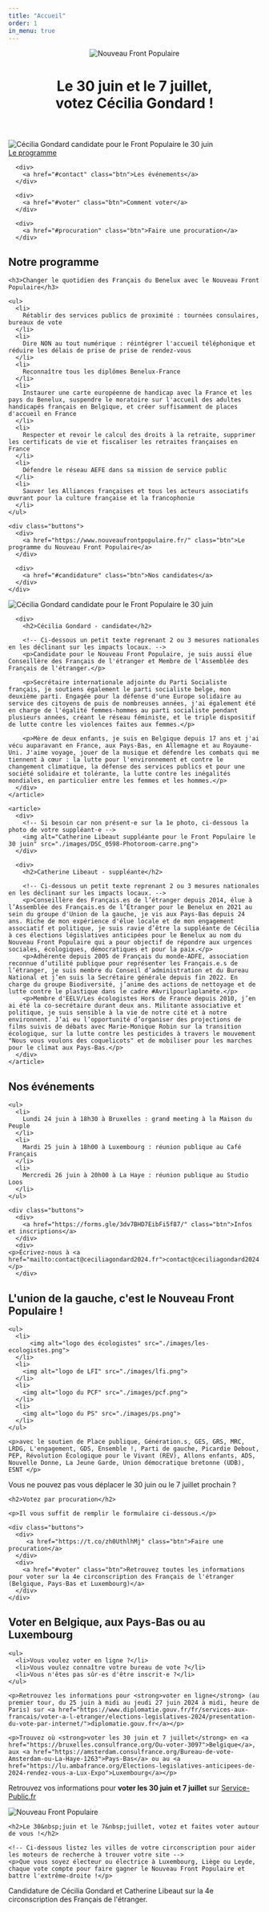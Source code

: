 ```yaml
---
title: "Accueil"
order: 1
in_menu: true
---
```

<header>
  <div>
    <img src="./images/logo-NFP.png" alt="Nouveau Front Populaire" />
  </div>

  <div>
    <h1>Le 30 juin et le 7 juillet, <br />votez Cécilia Gondard !</h1>
  </div>
</header>

<section class="entete">
  <div>
    <img alt="Cécilia Gondard candidate pour le Front Populaire le 30 juin" src="./images/JJZ_4234_ok-Photoroom(1).png">
  </div>
    <div class="buttons">
      <div>
        <a href="#programme" class="btn">Le programme</a>
      </div>

      <div>
        <a href="#contact" class="btn">Les événements</a>
      </div>

      <div>
        <a href="#voter" class="btn">Comment voter</a>
      </div>

      <div>
        <a href="#procuration" class="btn">Faire une procuration</a>
      </div>
  </div>
</section>

<section id="programme">
  <div>
    <h2>Notre programme</h2>

    <h3>Changer le quotidien des Français du Benelux avec le Nouveau Front Populaire</h3>

    <ul>
      <li>
        Rétablir des services publics de proximité : tournées consulaires, bureaux de vote
      </li>
      <li>
        Dire NON au tout numérique : réintégrer l'accueil téléphonique et réduire les délais de prise de prise de rendez-vous
      </li>
      <li>
        Reconnaître tous les diplômes Benelux-France
      </li>
      <li>
        Instaurer une carte européenne de handicap avec la France et les pays du Benelux, suspendre le moratoire sur l'accueil des adultes handicapés français en Belgique, et créer suffisamment de places d'accueil en France
      </li>
      <li>
        Respecter et revoir le calcul des droits à la retraite, supprimer les certificats de vie et fiscaliser les retraites françaises en France
      </li>
      <li>
        Défendre le réseau AEFE dans sa mission de service public
      </li>
      <li>
        Sauver les Alliances françaises et tous les acteurs associatifs œuvrant pour la culture française et la francophonie
      </li>
    </ul>

    <div class="buttons">
      <div>
        <a href="https://www.nouveaufrontpopulaire.fr/" class="btn">Le programme du Nouveau Front Populaire</a>
      </div>

      <div>
        <a href="#candidature" class="btn">Nos candidates</a>
      </div>
    </div>
  </div>
</section>

<section id="candidature">
  <div>
    <article>
      <div>
        <!-- Ci-dessous la photo de votre candidat·e -->
        <img alt="Cécilia Gondard candidate pour le Front Populaire le 30 juin" src="./images/JJZ_4234_ok-Photoroom(1).png">
      </div>

      <div>
        <h2>Cécilia Gondard - candidate</h2>
      
        <!-- Ci-dessous un petit texte reprenant 2 ou 3 mesures nationales en les déclinant sur les impacts locaux. -->
        <p>Candidate pour le Nouveau Front Populaire, je suis aussi élue Conseillère des Français de l'étranger et Membre de l'Assemblée des Français de l'étranger.</p>

        <p>Secrétaire internationale adjointe du Parti Socialiste français, je soutiens également le parti socialiste belge, mon deuxième parti. Engagée pour la défense d'une Europe solidaire au service des citoyens de puis de nombreuses années, j'ai également été en charge de l'égalité femmes-hommes au parti socialiste pendant plusieurs années, créant le réseau féministe, et le triple dispositif de lutte contre les violences faites aux femmes.</p>

        <p>Mère de deux enfants, je suis en Belgique depuis 17 ans et j'ai vécu auparavant en France, aux Pays-Bas, en Allemagne et au Royaume-Uni. J'aime voyage, jouer de la musique et défendre les combats qui me tiennent à cœur : la lutte pour l'environnement et contre le changement climatique, la défense des services publics et pour une société solidaire et tolérante, la lutte contre les inégalités mondiales, en particulier entre les femmes et les hommes.</p>
      </div>
    </article>
  
    <article>
      <div>
        <!-- Si besoin car non présent·e sur la 1e photo, ci-dessous la photo de votre suppléant·e -->
        <img alt="Catherine Libeaut suppléante pour le Front Populaire le 30 juin" src="./images/DSC_0598-Photoroom-carre.png">
      </div>

      <div>
        <h2>Catherine Libeaut - suppléante</h2>

        <!-- Ci-dessous un petit texte reprenant 2 ou 3 mesures nationales en les déclinant sur les impacts locaux. -->
        <p>Conseillère des Français.es de l’étranger depuis 2014, élue à l’Assemblée des Français.es de l’Étranger pour le Benelux en 2021 au sein du groupe d'Union de la gauche, je vis aux Pays-Bas depuis 24 ans. Riche de mon expérience d'élue locale et de mon engagement associatif et politique, je suis ravie d’être la suppléante de Cécilia à ces élections législatives anticipées pour le Benelux au nom du Nouveau Front Populaire qui a pour objectif de répondre aux urgences sociales, écologiques, démocratiques et pour la paix.</p>
        <p>Adhérente depuis 2005 de Français du monde-ADFE, association reconnue d’utilité publique pour représenter les Français.e.s de l’étranger, je suis membre du Conseil d’administration et du Bureau National et j’en suis la Secrétaire générale depuis fin 2022. En charge du groupe Biodiversité, j’anime des actions de nettoyage et de lutte contre le plastique dans le cadre #Avrilpourlaplanète.</p>
        <p>Membre d'EELV/Les écologistes Hors de France depuis 2010, j’en ai été la co-secrétaire durant deux ans. Militante associative et politique, je suis sensible à la vie de notre cité et à notre environnent. J’ai eu l’opportunité d’organiser des projections de films suivis de débats avec Marie-Monique Robin sur la transition écologique, sur la lutte contre les pesticides à travers le mouvement "Nous vous voulons des coquelicots" et de mobiliser pour les marches pour le climat aux Pays-Bas.</p>
      </div>
    </article>
  </div>
</section>

<section class="contact">
  <div>
    <h2>Nos événements</h2>

    <ul>
      <li>
        Lundi 24 juin à 18h30 à Bruxelles : grand meeting à la Maison du Peuple
      </li>
      <li>
        Mardi 25 juin à 18h00 à Luxembourg : réunion publique au Café Français
      </li>
      <li>
        Mercredi 26 juin à 20h00 à La Haye : réunion publique au Studio Loos
      </li>
    </ul>

    <div class="buttons">
      <div>
        <a href="https://forms.gle/3dv7BHD7EibFi5f87/" class="btn">Infos et inscriptions</a>
      </div>
      <div>
    <p>Écrivez-nous à <a href="mailto:contact@ceciliagondard2024.fr">contact@ceciliagondard2024.fr</a></p>
      </div>
  </div>
</section>

<section class="logos_partis">
  <div>
    <h2>L'union de la gauche, c'est le Nouveau Front Populaire !</h2>

    <ul>
      <li>
          <img alt="logo des écologistes" src="./images/les-ecologistes.png">
      </li>
      <li>
        <img alt="logo de LFI" src="./images/lfi.png">
      </li>
      <li>
        <img alt="logo du PCF" src="./images/pcf.png">
      </li>
      <li>
        <img alt="logo du PS" src="./images/ps.png">
      </li>
    </ul>

    <p>avec le soutien de Place publique, Génération.s, GES, GRS, MRC, LRDG, L'engagement, GDS, Ensemble !, Parti de gauche, Picardie Debout, PEP, Révolution Écologique pour le Vivant (REV), Allons enfants, ADS, Nouvelle Donne, La Jeune Garde, Union démocratique bretonne (UDB), ESNT </p>
  </div>
</section>

<section id="procuration">
  <div>
    <p>Vous ne pouvez pas vous déplacer le 30&nbsp;juin ou le 7&nbsp;juillet prochain ?</p>
  
    <h2>Votez par procuration</h2>
  
    <p>Il vous suffit de remplir le formulaire ci-dessous.</p>

    <div class="buttons">
      <div>
         <a href="https://t.co/zh0UthlhMj" class="btn">Faire une procuration</a>
      </div>
      <div>
        <a href="#voter" class="btn">Retrouvez toutes les informations pour voter sur la 4e circonscription des Français de l'étranger (Belgique, Pays-Bas et Luxembourg)</a>
      </div>
    </div>
  </div>
</section>

<section id="voter">
  <div>
    <h2>Voter en Belgique, aux Pays-Bas ou au Luxembourg</h2>

    <ul>
      <li>Vous voulez voter en ligne ?</li>
      <li>Vous voulez connaître votre bureau de vote ?</li>
      <li>Vous n'êtes pas sûr·es d'être inscrit·e ?</li>
    </ul>

    <p>Retrouvez les informations pour <strong>voter en ligne</strong> (au premier tour, du 25 juin à midi au jeudi 27 juin 2024 à midi, heure de Paris) sur <a href="https://www.diplomatie.gouv.fr/fr/services-aux-francais/voter-a-l-etranger/elections-legislatives-2024/presentation-du-vote-par-internet/">diplomatie.gouv.fr</a></p>

    <p>Trouvez où <strong>voter les 30 juin et 7 juillet</strong> en <a href="https://bruxelles.consulfrance.org/Ou-voter-3097">Belgique</a>, aux <a href="https://amsterdam.consulfrance.org/Bureau-de-vote-Amsterdam-ou-La-Haye-1263">Pays-Bas</a> ou au <a href="https://lu.ambafrance.org/Elections-legislatives-anticipees-de-2024-rendez-vous-a-Lux-Expo">Luxembourg</a></p>

<p>Retrouvez vos informations pour <strong>voter les 30 juin et 7 juillet</strong> sur <a href="https://www.service-public.fr/particuliers/vosdroits/R51788">Service-Public.fr</a></p>
  </div>
</section>

<section class="villes">
  <div>
    <img src="./images/logo-NFP-rouge.png" alt="Nouveau Front Populaire">
    
    <h2>Le 30&nbsp;juin et le 7&nbsp;juillet, votez et faites voter autour de vous !</h2>
    
    <!-- Ci-dessous listez les villes de votre circonscription pour aider les moteurs de recherche à trouver votre site -->
    <p>Que vous soyez électeur ou électrice à Luxembourg, Liège ou Leyde, chaque vote compte pour faire gagner le Nouveau Front Populaire et battre l'extrême-droite !</p>
  </div>
</section>

<section class="footer">
    Candidature de Cécilia Gondard et Catherine Libeaut sur la 4e circonscription des Français de l'étranger.
</section> 